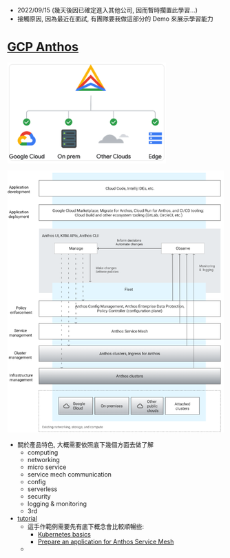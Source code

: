 
- 2022/09/15 (幾天後因已確定進入其他公司, 因而暫時擱置此學習...)
- 接觸原因, 因為最近在面試, 有團隊要我做這部分的 Demo 來展示學習能力


# [GCP Anthos](https://cloud.google.com/anthos)

![Anthos Basic](./img/GCP-Anthos-basic-view.png)

![Anthos technical Overview](./img/AnthosTechnicalOverview.png)

- 關於產品特色, 大概需要依照底下幾個方面去做了解
    - computing
    - networking
    - micro service
    - service mech communication
    - config
    - serverless
    - security
    - logging & monitoring
    - 3rd
- [tutorial](https://cloud.google.com/anthos/docs/tutorials/explore-anthos?hl=zh-tw)
    - 這手作範例需要先有底下概念會比較順暢些:
        - [Kubernetes basics](https://kubernetes.io/docs/tutorials/kubernetes-basics/)
        - [Prepare an application for Anthos Service Mesh](https://cloud.google.com/service-mesh/docs/prepare-app-for-anthos-service-mesh)
    - 